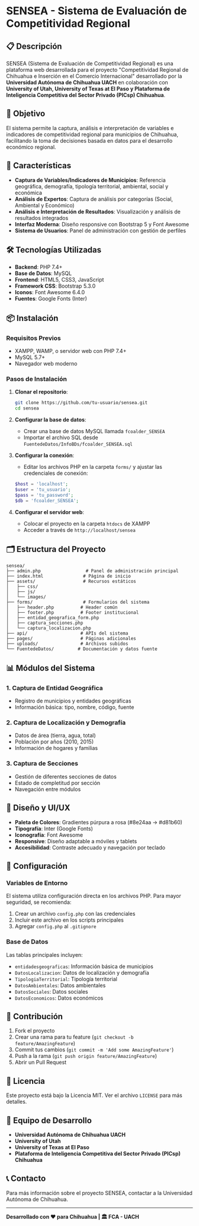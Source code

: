 # SENSEA - Sistema de Evaluación de Competitividad Regional

## 📋 Descripción

SENSEA (Sistema de Evaluación de Competitividad Regional) es una plataforma web desarrollada para el proyecto "Competitividad Regional de Chihuahua e Inserción en el Comercio Internacional" desarrollado por la **Universidad Autónoma de Chihuahua UACH** en colaboración con **University of Utah, University of Texas at El Paso y Plataforma de Inteligencia Competitiva del Sector Privado (PICsp) Chihuahua**.

## 🎯 Objetivo

El sistema permite la captura, análisis e interpretación de variables e indicadores de competitividad regional para municipios de Chihuahua, facilitando la toma de decisiones basada en datos para el desarrollo económico regional.

## 🚀 Características

- **Captura de Variables/Indicadores de Municipios**: Referencia geográfica, demografía, tipología territorial, ambiental, social y económica
- **Análisis de Expertos**: Captura de análisis por categorías (Social, Ambiental y Económico)
- **Análisis e Interpretación de Resultados**: Visualización y análisis de resultados integrados
- **Interfaz Moderna**: Diseño responsive con Bootstrap 5 y Font Awesome
- **Sistema de Usuarios**: Panel de administración con gestión de perfiles

## 🛠️ Tecnologías Utilizadas

- **Backend**: PHP 7.4+
- **Base de Datos**: MySQL
- **Frontend**: HTML5, CSS3, JavaScript
- **Framework CSS**: Bootstrap 5.3.0
- **Iconos**: Font Awesome 6.4.0
- **Fuentes**: Google Fonts (Inter)

## 📦 Instalación

### Requisitos Previos

- XAMPP, WAMP, o servidor web con PHP 7.4+
- MySQL 5.7+
- Navegador web moderno

### Pasos de Instalación

1. **Clonar el repositorio**:
   ```bash
   git clone https://github.com/tu-usuario/sensea.git
   cd sensea
   ```

2. **Configurar la base de datos**:
   - Crear una base de datos MySQL llamada `fcoalder_SENSEA`
   - Importar el archivo SQL desde `FuentedeDatos/InfoBDs/fcoalder_SENSEA.sql`

3. **Configurar la conexión**:
   - Editar los archivos PHP en la carpeta `forms/` y ajustar las credenciales de conexión:
   ```php
   $host = 'localhost';
   $user = 'tu_usuario';
   $pass = 'tu_password';
   $db = 'fcoalder_SENSEA';
   ```

4. **Configurar el servidor web**:
   - Colocar el proyecto en la carpeta `htdocs` de XAMPP
   - Acceder a través de `http://localhost/sensea`

## 🗂️ Estructura del Proyecto

```
sensea/
├── admin.php                 # Panel de administración principal
├── index.html               # Página de inicio
├── assets/                  # Recursos estáticos
│   ├── css/
│   ├── js/
│   └── images/
├── forms/                   # Formularios del sistema
│   ├── header.php          # Header común
│   ├── footer.php          # Footer institucional
│   ├── entidad_geografica_form.php
│   ├── captura_secciones.php
│   └── captura_localizacion.php
├── api/                    # APIs del sistema
├── pages/                  # Páginas adicionales
├── uploads/                # Archivos subidos
└── FuentedeDatos/         # Documentación y datos fuente
```

## 📊 Módulos del Sistema

### 1. Captura de Entidad Geográfica
- Registro de municipios y entidades geográficas
- Información básica: tipo, nombre, código, fuente

### 2. Captura de Localización y Demografía
- Datos de área (tierra, agua, total)
- Población por años (2010, 2015)
- Información de hogares y familias

### 3. Captura de Secciones
- Gestión de diferentes secciones de datos
- Estado de completitud por sección
- Navegación entre módulos

## 🎨 Diseño y UI/UX

- **Paleta de Colores**: Gradientes púrpura a rosa (#8e24aa → #d81b60)
- **Tipografía**: Inter (Google Fonts)
- **Iconografía**: Font Awesome
- **Responsive**: Diseño adaptable a móviles y tablets
- **Accesibilidad**: Contraste adecuado y navegación por teclado

## 🔧 Configuración

### Variables de Entorno
El sistema utiliza configuración directa en los archivos PHP. Para mayor seguridad, se recomienda:

1. Crear un archivo `config.php` con las credenciales
2. Incluir este archivo en los scripts principales
3. Agregar `config.php` al `.gitignore`

### Base de Datos
Las tablas principales incluyen:
- `entidadesgeograficas`: Información básica de municipios
- `DatosLocalizacion`: Datos de localización y demografía
- `TipologiaTerritorial`: Tipología territorial
- `DatosAmbientales`: Datos ambientales
- `DatosSociales`: Datos sociales
- `DatosEconomicos`: Datos económicos

## 🤝 Contribución

1. Fork el proyecto
2. Crear una rama para tu feature (`git checkout -b feature/AmazingFeature`)
3. Commit tus cambios (`git commit -m 'Add some AmazingFeature'`)
4. Push a la rama (`git push origin feature/AmazingFeature`)
5. Abrir un Pull Request

## 📄 Licencia

Este proyecto está bajo la Licencia MIT. Ver el archivo `LICENSE` para más detalles.

## 👥 Equipo de Desarrollo

- **Universidad Autónoma de Chihuahua UACH**
- **University of Utah**
- **University of Texas at El Paso**
- **Plataforma de Inteligencia Competitiva del Sector Privado (PICsp) Chihuahua**

## 📞 Contacto

Para más información sobre el proyecto SENSEA, contactar a la Universidad Autónoma de Chihuahua.

---

**Desarrollado con ❤️ para Chihuahua | 🏛️ FCA - UACH**
